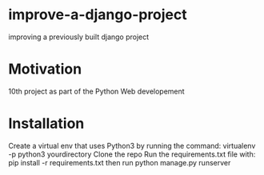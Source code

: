 # improve-a-django-project
improving a previously built django project

# Motivation
10th project as part of the Python Web developement

# Installation
   Create a virtual env that uses Python3 by running the command: virtualenv -p python3 yourdirectory
   Clone the repo
   Run the requirements.txt file with: pip install -r requirements.txt
   then run python manage.py runserver
